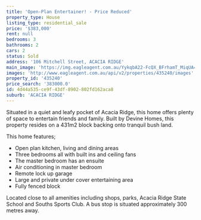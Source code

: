 ```yaml
---
title: 'Open-Plan Entertainer! - Price Reduced'
property_type: House
listing_type: residential_sale
price: '$383,000'
rent: null
bedrooms: 3
bathrooms: 2
cars: 2
status: Sold
address: '106 Mitchell Street, ACACIA RIDGE'
main_image: 'https://img.eagleagent.com.au/YykqbA22-FcQX_BFrhamT_MiqUA=/1280x854/smart/https://s3-us-west-2.amazonaws.com/eagleagent-orig/images/6822103/117016619-image-M.jpg'
images: 'http://www.eagleagent.com.au/api/v2/properties/435240/images'
property_id: '435240'
price_search: '383000.0'
id: 4d44a535-ce9f-43df-8902-802fd162aca8
suburb: 'ACACIA RIDGE'
---
```

Situated in a quiet and leafy pocket of Acacia Ridge, this home offers plenty of space to entertain friends and family. Built by Devine Homes, this property resides on a 431m2 block backing onto tranquil bush land.

This home features;
* Open plan kitchen, living and dining areas
* Three bedrooms all with built ins and ceiling fans
* The master bedroom has an ensuite
* Air conditioning in master bedroom
* Remote lock up garage
* Large and private under cover entertaining area
* Fully fenced block

Located close to all amenities including shops, parks, Acacia Ridge State School and Souths Sports Club. A bus stop is situated approximately 300 metres away.